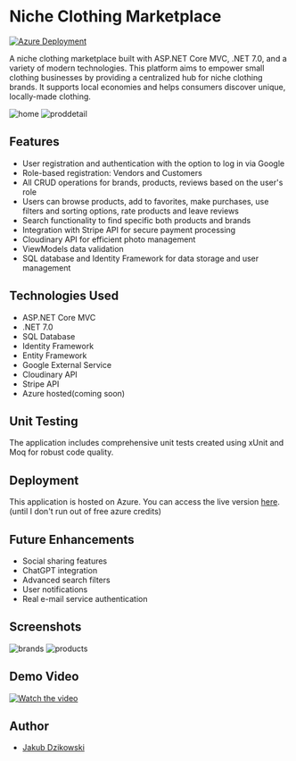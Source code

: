 # Niche Clothing Marketplace

[![Azure Deployment](https://img.shields.io/badge/Azure-Deployed-brightgreen)](https://hypehaven.azurewebsites.net/)

A niche clothing marketplace built with ASP.NET Core MVC, .NET 7.0, and a variety of modern technologies. This platform aims to empower small clothing businesses by providing a centralized hub for niche clothing brands. It supports local economies and helps consumers discover unique, locally-made clothing.

![home](https://github.com/JacobD2001/HypeHaven/assets/93675889/41a15597-f07c-4434-9e89-babe77e6e682)
![proddetail](https://github.com/JacobD2001/HypeHaven/assets/93675889/e96e9c67-f20c-40ca-9652-f7bd4a14a0ab)

## Features

- User registration and authentication with the option to log in via Google
- Role-based registration: Vendors and Customers
- All CRUD operations for brands, products, reviews based on the user's role
- Users can browse products, add to favorites, make purchases, use filters and sorting options, rate products and leave reviews
- Search functionality to find specific both products and brands
- Integration with Stripe API for secure payment processing
- Cloudinary API for efficient photo management
- ViewModels data validation 
- SQL database and Identity Framework for data storage and user management

## Technologies Used

- ASP.NET Core MVC
- .NET 7.0
- SQL Database
- Identity Framework
- Entity Framework
- Google External Service
- Cloudinary API
- Stripe API
- Azure hosted(coming soon)

## Unit Testing

The application includes comprehensive unit tests created using xUnit and Moq for robust code quality.

## Deployment

This application is hosted on Azure. You can access the live version [here](https://hypehaven.azurewebsites.net/).  
(until I don't run out of free azure credits)

## Future Enhancements

- Social sharing features
- ChatGPT integration
- Advanced search filters
- User notifications
- Real e-mail service authentication



## Screenshots

![brands](https://github.com/JacobD2001/HypeHaven/assets/93675889/21ae2a78-0d6c-49d7-88c8-ad0faf1d4487)
![products](https://github.com/JacobD2001/HypeHaven/assets/93675889/3685eb9e-c2a2-46d0-8224-4bc180af86e6)

## Demo Video

[![Watch the video](https://imgur.com/QN7f7FI.png)](https://www.loom.com/share/9376935d56ef4f26a724c334e83d27a8?sid=9506036b-2487-4c20-a8a9-8948e7bda389)

## Author

- [Jakub Dzikowski](https://github.com/JacobD2001)


